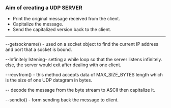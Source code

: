 ### Aim of creating a UDP SERVER
- Print the original message received from the client.
- Capitalize the message.
- Send the capitalized version back to the client.
---------------------------------------------------
--getsockname() - used on a socket object to find the current IP address and port that a socket is bound.

--Infinitely lstening- setting a while loop so that the server listens infinitely. else, the server would exit after dealing with one client.

--recvfrom() - this method accepts data of MAX_SIZE_BYTES length which is the size of one UDP datagram in bytes. 

-- decode the message from the byte stream to ASCII then capitalize it.

--sendto() - form sending back the message to client.